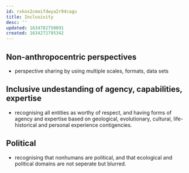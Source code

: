 ```yaml
---
id: rxkox2cmoifdwya2r94cagu
title: Inclusivity
desc: ''
updated: 1634782750891
created: 1634272795342
---
```




## Non-anthropocentric perspectives

- perspective sharing by using multiple scales, formats, data sets

## Inclusive undestanding of agency, capabilities, expertise

- recognising all entities as worthy of respect, and having forms of agency and expertise based on geological, evolutionary, cultural, life-historical and personal experience contigencies.

## Political 

- recognising that nonhumans are political, and that ecological and political domains are not seperate but blurred.
